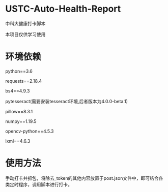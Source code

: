 # USTC-Auto-Health-Report
中科大健康打卡脚本

本项目仅供学习使用

# 环境依赖

python==3.6

requests==2.18.4

bs4==4.9.3

pytesseract(需要安装tesseract环境,后者版本为4.0.0-beta.1)

pillow==8.3.1

numpy==1.19.5

opencv-python==4.5.3

lxml==4.6.3

# 使用方法

手动打卡并抓包，将除去_token的其他内容放置于post.json文件中，即可结合各类定时程序，调用脚本进行打卡。
